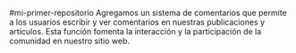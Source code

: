 #mi-primer-repositorio Agregamos un sistema de comentarios que permite a los usuarios escribir y ver comentarios en nuestras publicaciones y artículos. Esta función fomenta la interacción y la participación de la comunidad en nuestro sitio web.
